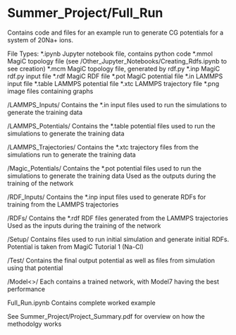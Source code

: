 # Summer_Project/Full_Run
Contains code and files for an example run to generate CG potentials for a system of 20Na+ ions.

File Types:
*.ipynb Jupyter notebook file, contains python code
*.mmol MagiC topology file (see /Other_Jupyter_Notebooks/Creating_Rdfs.ipynb to see creation)
*.mcm MagiC topology file, generated by rdf.py
*.inp MagiC rdf.py input file
*.rdf MagiC RDF file
*.pot MagiC potential file
*.in LAMMPS input file
*.table LAMMPS potential file
*.xtc LAMMPS trajectory file
*.png image files containing graphs

/LAMMPS_Inputs/
Contains the *.in input files used to run the simulations to generate the training data

/LAMMPS_Potentials/
Contains the *.table potential files used to run the simulations to generate the training data

/LAMMPS_Trajectories/
Contains the *.xtc trajectory files from the simulations run to generate the training data

/Magic_Potentials/
Contains the *.pot potential files used to run the simulations to generate the training data
Used as the outputs during the training of the network

/RDF_Inputs/
Contains the *.inp input files used to generate RDFs for training from the LAMMPS trajectories

/RDFs/
Contains the *.rdf RDF files generated from the LAMMPS trajectories
Used as the inputs during the training of the network

/Setup/
Contains files used to run initial simulation and generate initial RDFs. Potential is taken from
MagiC Tutorial 1 (Na-Cl)

/Test/
Contains the final output potential as well as files from simulation using that potential

/Model<>/
Each contains a trained network, with Model7 having the best performance

Full_Run.ipynb
Contains complete worked example

See Summer_Project/Project_Summary.pdf for overview on how the methodolgy works
